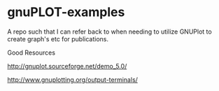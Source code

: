 # gnuPLOT-examples
A repo such that I can refer back to when needing to utilize GNUPlot to create graph's etc for publications.

Good Resources

http://gnuplot.sourceforge.net/demo_5.0/

http://www.gnuplotting.org/output-terminals/
